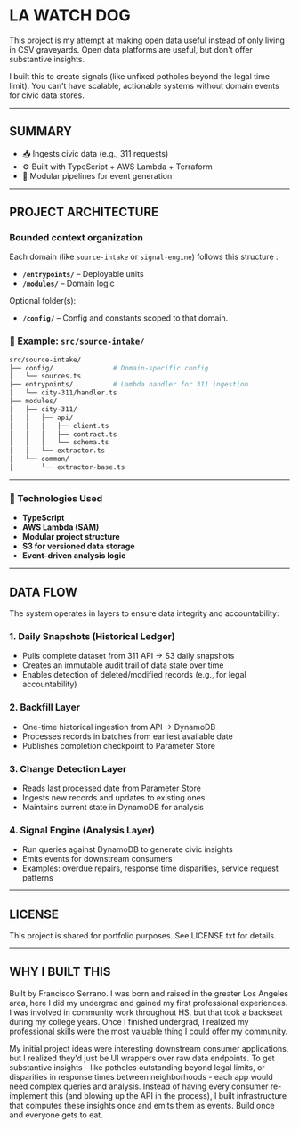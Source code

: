 # LA WATCH DOG

This project is my attempt at making open data useful instead of only living in CSV graveyards. Open data platforms are useful, but don't offer substantive insights.

I built this to create signals (like unfixed potholes beyond the legal time limit). You can't have scalable, actionable systems without domain events for civic data stores.

---

## SUMMARY

- 📥 Ingests civic data (e.g., 311 requests)
- ⚙️ Built with TypeScript + AWS Lambda + Terraform
- 🧩 Modular pipelines for event generation

---

## PROJECT ARCHITECTURE

### Bounded context organization

Each domain (like `source-intake` or `signal-engine`) follows this structure :

- **`/entrypoints/`** – Deployable units
- **`/modules/`** – Domain logic

Optional folder(s):

- **`/config/`** – Config and constants scoped to that domain.

### 📁 Example: `src/source-intake/`

```bash
src/source-intake/
├── config/               # Domain-specific config
│   └── sources.ts
├── entrypoints/          # Lambda handler for 311 ingestion
│   └── city-311/handler.ts
├── modules/
│   ├── city-311/
│   │   ├── api/
│   │   │   ├── client.ts
│   │   │   ├── contract.ts
│   │   │   └── schema.ts
│   │   └── extractor.ts
│   └── common/
│       └── extractor-base.ts
```

---

### 🔧 Technologies Used

- **TypeScript**
- **AWS Lambda (SAM)**
- **Modular project structure**
- **S3 for versioned data storage**
- **Event-driven analysis logic**

---

## DATA FLOW

The system operates in layers to ensure data integrity and accountability:

### 1. Daily Snapshots (Historical Ledger)

- Pulls complete dataset from 311 API → S3 daily snapshots
- Creates an immutable audit trail of data state over time
- Enables detection of deleted/modified records (e.g., for legal accountability)

### 2. Backfill Layer

- One-time historical ingestion from API → DynamoDB
- Processes records in batches from earliest available date
- Publishes completion checkpoint to Parameter Store

### 3. Change Detection Layer

- Reads last processed date from Parameter Store
- Ingests new records and updates to existing ones
- Maintains current state in DynamoDB for analysis

### 4. Signal Engine (Analysis Layer)

- Run queries against DynamoDB to generate civic insights
- Emits events for downstream consumers
- Examples: overdue repairs, response time disparities, service request patterns

---

## LICENSE

This project is shared for portfolio purposes. See LICENSE.txt for details.

---

## WHY I BUILT THIS

Built by Francisco Serrano. I was born and raised in the greater Los Angeles area, here I did my undergrad and gained my first professional experiences. I was involved in community work throughout HS, but that took a backseat during my college years. Once I finished undergrad, I realized my professional skills were the most valuable thing I could offer my community.

My initial project ideas were interesting downstream consumer applications, but I realized they'd just be UI wrappers over raw data endpoints. To get substantive insights - like potholes outstanding beyond legal limits, or disparities in response times between neighborhoods - each app would need complex queries and analysis. Instead of having every consumer re-implement this (and blowing up the API in the process), I built infrastructure that computes these insights once and emits them as events. Build once and everyone gets to eat.
